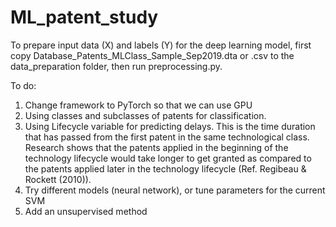 # ML_patent_study

To prepare input data (X) and labels (Y) for the deep learning model, first copy Database_Patents_MLClass_Sample_Sep2019.dta or .csv to the data_preparation folder, then run preprocessing.py.


To do: 
1. Change framework to PyTorch so that we can use GPU
2. Using classes and subclasses of patents for classification.
3. Using Lifecycle variable for predicting delays. This is the time duration that has passed from the first patent in the same technological class. Research shows that the patents applied in the beginning of the technology lifecycle would take longer to get granted as compared to the patents applied later in the technology lifecycle (Ref. Regibeau & Rockett (2010)).  
4. Try different models (neural network), or tune parameters for the current SVM
5. Add an unsupervised method
